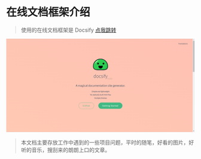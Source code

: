 # 在线文档框架介绍

> 使用的在线文档框架是 Docsify [点我跳转](https://docsify.js.org/#/)

![图片找不到了哎 alt](./images/README/1.png "Docsify图片示例")

> 本文档主要存放工作中遇到的一些项目问题，平时的随笔，好看的图片，好听的音乐，搜刮来的朗朗上口的文章。
